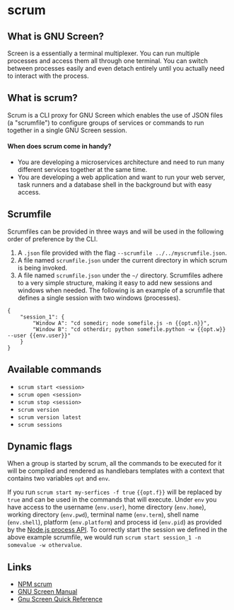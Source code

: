 # scrum

What is GNU Screen?
------
Screen is a essentially a terminal multiplexer. You can run multiple processes and access them all through one terminal. You can switch between processes easily and even detach entirely until you actually need to interact with the process.

What is scrum?
------
Scrum is a CLI proxy for GNU Screen which enables the use of JSON files (a "scrumfile") to configure groups of services or commands to run together in a single GNU Screen session.

#### When does scrum come in handy?
 - You are developing a microservices architecture and need to run many different services together at the same time.
 - You are developing a web application and want to run your web server, task runners and a database shell in the background but with easy access.


Scrumfile
------
Scrumfiles can be provided in three ways and will be used in the following order of preference by the CLI.
 1. A `.json` file provided with the flag `--scrumfile ../../myscrumfile.json`.
 2. A file named `scrumfile.json` under the current directory in which scrum is being invoked.
 3. A file named `scrumfile.json` under the `~/` directory.
Scrumfiles adhere to a very simple structure, making it easy to add new sessions and windows when needed. The following is an example of a scrumfile that defines a single session with two windows (processes).
```
{
    "session_1": {
        "Window A": "cd somedir; node somefile.js -n {{opt.n}}",
        "Window B": "cd otherdir; python somefile.python -w {{opt.w}} --user {{env.user}}"
    }
}
```

Available commands
------
 - `scrum start <session>`
 - `scrum open <session>`
 - `scrum stop <session>`
 - `scrum version`
 - `scrum version latest`
 - `scrum sessions`

Dynamic flags
------
When a group is started by scrum, all the commands to be executed for it will be compiled and rendered as handlebars templates with a context that contains two variables `opt` and `env`.

If you run `scrum start my-serfices -f true` `{{opt.f}}` will be replaced by `true` and can be used in the commands that will execute. Under `env` you have access to the username (`env.user`), home directory (`env.home`), working directory (`env.pwd`), terminal name (`env.term`), shell name (`env.shell`), platform (`env.platform`) and process id (`env.pid`) as provided by the [Node.js process API](https://nodejs.org/api/process.html). To correctly start the session we defined in the above example scrumfile, we would run `scrum start session_1 -n somevalue -w othervalue`.

Links
------
 - [NPM scrum](https://www.npmjs.com/package/scrum)
 - [GNU Screen Manual](http://www.gnu.org/software/screen/manual/screen.html)
 - [Gnu Screen Quick Reference](http://aperiodic.net/screen/quick_reference)
